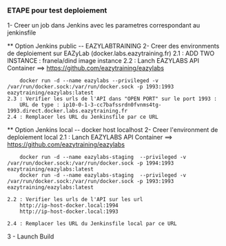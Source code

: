 ### ETAPE pour test deploiement

1- Creer un job dans Jenkins avec les parametres correspondant au jenkinsfile

** Option Jenkins public -- EAZYLABTRAINING 
2- Creer des environments de deploiement sur EAZyLab (docker.labs.eazytraining.fr)
    2.1 : ADD TWO INSTANCE : franela/dind image instance
    2.2 :  Lanch EAZYLABS API Container ==> https://github.com/eazytraining/eazylabs

        docker run -d --name eazylabs --privileged -v /var/run/docker.sock:/var/run/docker.sock -p 1993:1993 eazytraining/eazylabs:latest
    2.3 : Verifier les urls de l'API dans "OPEN PORT" sur le port 1993 : 
        URL de type : ip10-0-1-3-cc7bafssrdn0fvnms4tg-1993.direct.docker.labs.eazytraining.fr
    2.4 : Remplacer les URL du Jenkinsfile par ce URL

** Option Jenkins local -- docker host localhost
2- Creer l'environment de deploiement local 
    2.1 : Lanch EAZYLABS API Container ==> https://github.com/eazytraining/eazylabs

        docker run -d --name eazylabs-staging  --privileged -v /var/run/docker.sock:/var/run/docker.sock -p 1994:1993 eazytraining/eazylabs:latest
        docker run -d --name eazylabs-staging  --privileged -v /var/run/docker.sock:/var/run/docker.sock -p 1993:1993 eazytraining/eazylabs:latest

    2.2 : Verifier les urls de l'API sur les url
        http://ip-host-docker.local:1994
        http://ip-host-docker.local:1993

    2.4 : Remplacer les URL du Jenkinsfile local par ce URL
    
3 - Launch Build